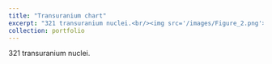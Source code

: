 ```yaml
---
title: "Transuranium chart"
excerpt: "321 transuranium nuclei.<br/><img src='/images/Figure_2.png'>"
collection: portfolio
---
```


321 transuranium nuclei.
